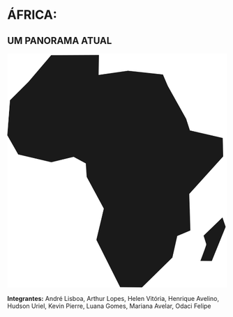 # ÁFRICA:
## UM PANORAMA ATUAL

![Mapa África - Escuro](media/img/africa-maps/africa-map-black.svg)

**Integrantes:** André Lisboa, Arthur Lopes, Helen Vitória, Henrique Avelino, Hudson Uriel, Kevin Pierre, Luana Gomes, Mariana Avelar, Odaci Felipe